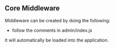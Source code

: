 ## Core Middleware

Middleware can be created by doing the following:
- follow the comments in admin/index.js

It will automatically be loaded into the application.
